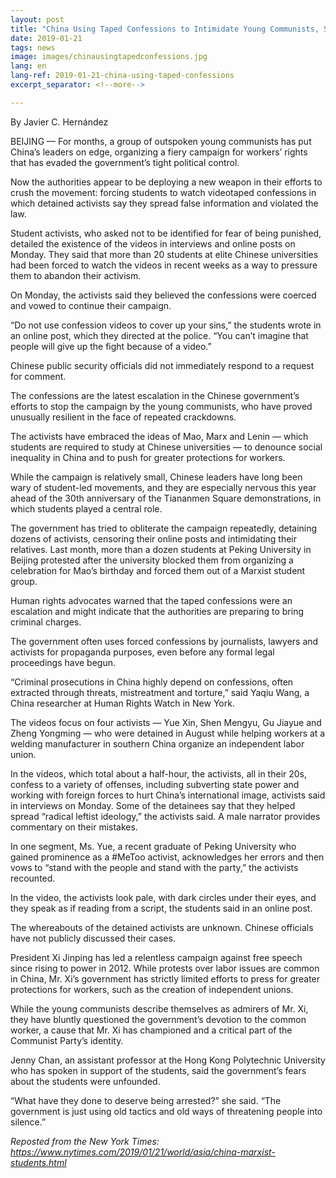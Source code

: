 ```yaml
---
layout: post
title: "China Using Taped Confessions to Intimidate Young Communists, Students Say"
date: 2019-01-21
tags: news
image: images/chinausingtapedconfessions.jpg
lang: en
lang-ref: 2019-01-21-china-using-taped-confessions
excerpt_separator: <!--more-->

---
```


By Javier C. Hernández

BEIJING — For months, a group of outspoken young communists has put China’s leaders on edge, organizing a fiery campaign for workers’ rights that has evaded the government’s tight political control.

Now the authorities appear to be deploying a new weapon in their efforts to crush the movement: forcing students to watch videotaped confessions in which detained activists say they spread false information and violated the law.

Student activists, who asked not to be identified for fear of being punished, detailed the existence of the videos in interviews and online posts on Monday. They said that more than 20 students at elite Chinese universities had been forced to watch the videos in recent weeks as a way to pressure them to abandon their activism.

On Monday, the activists said they believed the confessions were coerced and vowed to continue their campaign.

“Do not use confession videos to cover up your sins,” the students wrote in an online post, which they directed at the police. “You can’t imagine that people will give up the fight because of a video.”

Chinese public security officials did not immediately respond to a request for comment.

The confessions are the latest escalation in the Chinese government’s efforts to stop the campaign by the young communists, who have proved unusually resilient in the face of repeated crackdowns.

The activists have embraced the ideas of Mao, Marx and Lenin — which students are required to study at Chinese universities — to denounce social inequality in China and to push for greater protections for workers.

While the campaign is relatively small, Chinese leaders have long been wary of student-led movements, and they are especially nervous this year ahead of the 30th anniversary of the Tiananmen Square demonstrations, in which students played a central role.

The government has tried to obliterate the campaign repeatedly, detaining dozens of activists, censoring their online posts and intimidating their relatives. Last month, more than a dozen students at Peking University in Beijing protested after the university blocked them from organizing a celebration for Mao’s birthday and forced them out of a Marxist student group.

Human rights advocates warned that the taped confessions were an escalation and might indicate that the authorities are preparing to bring criminal charges.

The government often uses forced confessions by journalists, lawyers and activists for propaganda purposes, even before any formal legal proceedings have begun.

“Criminal prosecutions in China highly depend on confessions, often extracted through threats, mistreatment and torture,” said Yaqiu Wang, a China researcher at Human Rights Watch in New York.

The videos focus on four activists — Yue Xin, Shen Mengyu, Gu Jiayue and Zheng Yongming — who were detained in August while helping workers at a welding manufacturer in southern China organize an independent labor union.

In the videos, which total about a half-hour, the activists, all in their 20s, confess to a variety of offenses, including subverting state power and working with foreign forces to hurt China’s international image, activists said in interviews on Monday. Some of the detainees say that they helped spread “radical leftist ideology,” the activists said. A male narrator provides commentary on their mistakes.

In one segment, Ms. Yue, a recent graduate of Peking University who gained prominence as a #MeToo activist, acknowledges her errors and then vows to “stand with the people and stand with the party,” the activists recounted.

In the video, the activists look pale, with dark circles under their eyes, and they speak as if reading from a script, the students said in an online post.

The whereabouts of the detained activists are unknown. Chinese officials have not publicly discussed their cases.

President Xi Jinping has led a relentless campaign against free speech since rising to power in 2012. While protests over labor issues are common in China, Mr. Xi’s government has strictly limited efforts to press for greater protections for workers, such as the creation of independent unions.

While the young communists describe themselves as admirers of Mr. Xi, they have bluntly questioned the government’s devotion to the common worker, a cause that Mr. Xi has championed and a critical part of the Communist Party’s identity.

Jenny Chan, an assistant professor at the Hong Kong Polytechnic University who has spoken in support of the students, said the government’s fears about the students were unfounded.

“What have they done to deserve being arrested?” she said. “The government is just using old tactics and old ways of threatening people into silence.”



<em>Reposted from the New York Times: <https://www.nytimes.com/2019/01/21/world/asia/china-marxist-students.html></em>
